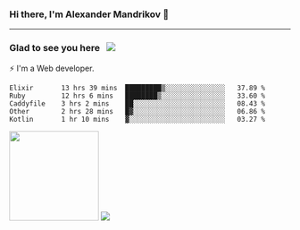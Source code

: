 ### Hi there, I'm Alexander Mandrikov 👋

- - -

### Glad to see you here &nbsp; ![](https://komarev.com/ghpvc/?username=nunsez&color=blue&label=visitors)

⚡ I'm a Web developer.

<!--✨ My GitHub <a href="https://nunsez.github.io/" target="_blank">resume link</a>-->

<!--
**nunsez/nunsez** is a ✨ _special_ ✨ repository because its `README.md` (this file) appears on your GitHub profile.

Here are some ideas to get you started:

- 🔭 I’m currently working on ...
- 🌱 I’m currently learning ...
- 👯 I’m looking to collaborate on ...
- 🤔 I’m looking for help with ...
- 💬 Ask me about ...
- 📫 How to reach me: ...
- 😄 Pronouns: ...
- ⚡ Fun fact: ...
-->


<!--START_SECTION:waka-->

```text
Elixir       13 hrs 39 mins  █████████▒░░░░░░░░░░░░░░░   37.89 %
Ruby         12 hrs 6 mins   ████████▒░░░░░░░░░░░░░░░░   33.60 %
Caddyfile    3 hrs 2 mins    ██░░░░░░░░░░░░░░░░░░░░░░░   08.43 %
Other        2 hrs 28 mins   █▓░░░░░░░░░░░░░░░░░░░░░░░   06.86 %
Kotlin       1 hr 10 mins    ▓░░░░░░░░░░░░░░░░░░░░░░░░   03.27 %
```

<!--END_SECTION:waka-->

<span>
<img height="160em" src="https://github-readme-stats-nunsez.vercel.app/api?username=nunsez&show_icons=true&count_private=true&hide_border=true&hide=issues" />
<img src="https://github-readme-stats-nunsez.vercel.app/api/top-langs/?username=nunsez&layout=compact&hide_border=true" />
</span>

<!--
[![willianrod's wakatime stats](https://github-readme-stats.vercel.app/api/wakatime?username=nunsez&hide_border=true)](https://github.com/anuraghazra/github-readme-stats)
-->
